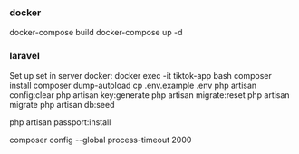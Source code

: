 
### docker
docker-compose build
docker-compose up -d

### laravel
Set up set in server docker:
docker exec -it tiktok-app bash
composer install
composer dump-autoload
cp .env.example .env
php artisan config:clear
php artisan key:generate
php artisan migrate:reset
php artisan migrate
php artisan db:seed

php artisan passport:install

composer config --global process-timeout 2000
